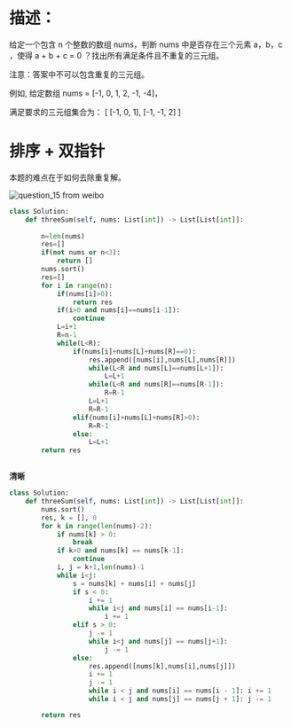 # 描述：

给定一个包含 n 个整数的数组 nums，判断 nums 中是否存在三个元素 a，b，c ，使得 a + b + c = 0 ？找出所有满足条件且不重复的三元组。

注意：答案中不可以包含重复的三元组。

例如, 给定数组 nums = [-1, 0, 1, 2, -1, -4]，

满足要求的三元组集合为：
[
  [-1, 0, 1],
  [-1, -1, 2]
]


# 排序 + 双指针


本题的难点在于如何去除重复解。


![question_15 from weibo](https://wx2.sinaimg.cn/mw690/0061V8Y1ly1g8n8o3ue1uj30n20d1ta8.jpg)



```python
class Solution:
    def threeSum(self, nums: List[int]) -> List[List[int]]:
        
        n=len(nums)
        res=[]
        if(not nums or n<3):
            return []
        nums.sort()
        res=[]
        for i in range(n):
            if(nums[i]>0):
                return res
            if(i>0 and nums[i]==nums[i-1]):
                continue
            L=i+1
            R=n-1
            while(L<R):
                if(nums[i]+nums[L]+nums[R]==0):
                    res.append([nums[i],nums[L],nums[R]])
                    while(L<R and nums[L]==nums[L+1]):
                        L=L+1
                    while(L<R and nums[R]==nums[R-1]):
                        R=R-1
                    L=L+1
                    R=R-1
                elif(nums[i]+nums[L]+nums[R]>0):
                    R=R-1
                else:
                    L=L+1
        return res



```

**清晰**

```python
class Solution:
    def threeSum(self, nums: List[int]) -> List[List[int]]:
        nums.sort()
        res, k = [], 0
        for k in range(len(nums)-2):
            if nums[k] > 0:
                break
            if k>0 and nums[k] == nums[k-1]:
                continue
            i, j = k+1,len(nums)-1
            while i<j:
                s = nums[k] + nums[i] + nums[j]
                if s < 0:
                    i += 1
                    while i<j and nums[i] == nums[i-1]:
                        i += 1
                elif s > 0:
                    j -= 1
                    while i<j and nums[j] == nums[j+1]:
                        j -= 1
                else:
                    res.append([nums[k],nums[i],nums[j]])
                    i += 1
                    j -= 1
                    while i < j and nums[i] == nums[i - 1]: i += 1
                    while i < j and nums[j] == nums[j + 1]: j -= 1

        return res
```
